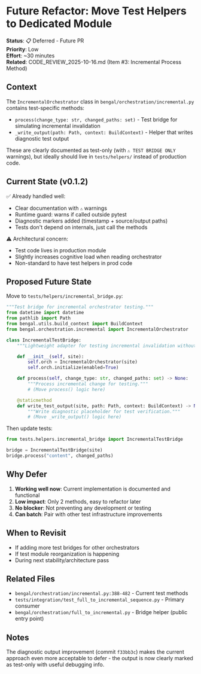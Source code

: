 # Future Refactor: Move Test Helpers to Dedicated Module

**Status**: 📋 Deferred - Future PR  
**Priority**: Low  
**Effort**: ~30 minutes  
**Related**: CODE_REVIEW_2025-10-16.md (Item #3: Incremental Process Method)

## Context

The `IncrementalOrchestrator` class in `bengal/orchestration/incremental.py` contains test-specific methods:
- `process(change_type: str, changed_paths: set)` - Test bridge for simulating incremental invalidation
- `_write_output(path: Path, context: BuildContext)` - Helper that writes diagnostic test output

These are clearly documented as test-only (with `⚠️ TEST BRIDGE ONLY` warnings), but ideally should live in `tests/helpers/` instead of production code.

## Current State (v0.1.2)

✅ Already handled well:
- Clear documentation with `⚠️` warnings
- Runtime guard: warns if called outside pytest
- Diagnostic markers added (timestamp + source/output paths)
- Tests don't depend on internals, just call the methods

⚠️ Architectural concern:
- Test code lives in production module
- Slightly increases cognitive load when reading orchestrator
- Non-standard to have test helpers in prod code

## Proposed Future State

Move to `tests/helpers/incremental_bridge.py`:

```python
"""Test bridge for incremental orchestrator testing."""
from datetime import datetime
from pathlib import Path
from bengal.utils.build_context import BuildContext
from bengal.orchestration.incremental import IncrementalOrchestrator

class IncrementalTestBridge:
    """Lightweight adapter for testing incremental invalidation without full orchestrator."""

    def __init__(self, site):
        self.orch = IncrementalOrchestrator(site)
        self.orch.initialize(enabled=True)

    def process(self, change_type: str, changed_paths: set) -> None:
        """Process incremental change for testing."""
        # (Move process() logic here)

    @staticmethod
    def write_test_output(site, path: Path, context: BuildContext) -> None:
        """Write diagnostic placeholder for test verification."""
        # (Move _write_output() logic here)
```

Then update tests:
```python
from tests.helpers.incremental_bridge import IncrementalTestBridge

bridge = IncrementalTestBridge(site)
bridge.process("content", changed_paths)
```

## Why Defer

1. **Working well now**: Current implementation is documented and functional
2. **Low impact**: Only 2 methods, easy to refactor later
3. **No blocker**: Not preventing any development or testing
4. **Can batch**: Pair with other test infrastructure improvements

## When to Revisit

- If adding more test bridges for other orchestrators
- If test module reorganization is happening
- During next stability/architecture pass

## Related Files

- `bengal/orchestration/incremental.py:388-482` - Current test methods
- `tests/integration/test_full_to_incremental_sequence.py` - Primary consumer
- `bengal/orchestration/full_to_incremental.py` - Bridge helper (public entry point)

## Notes

The diagnostic output improvement (commit `f33bb3c`) makes the current approach even more acceptable to defer - the output is now clearly marked as test-only with useful debugging info.
